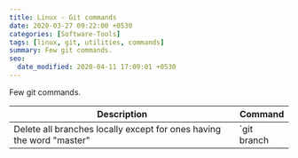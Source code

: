 ```yaml
---
title: Linux - Git commands
date: 2020-03-27 09:22:00 +0530
categories: [Software-Tools]
tags: [linux, git, utilities, commands]
summary: Few git commands.
seo:
  date_modified: 2020-04-11 17:09:01 +0530
---
```


Few git commands.

| Description                                                          | Command                                               |
| -------------------------------------------------------------------- | ----------------------------------------------------- |
| Delete all branches locally except for ones having the word "master" | `git branch | grep -v "master" | xargs git branch -D` |
